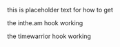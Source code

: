 this is placeholder text for how to get 

the inthe.am hook working

the timewarrior hook working 


